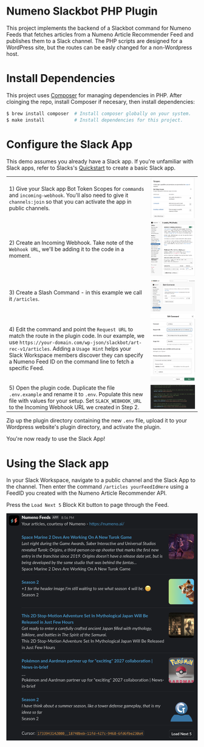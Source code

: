 # Numeno Slackbot PHP Plugin

This project implements the backend of a Slackbot command for Numeno Feeds that
fetches articles from a Numeno Article Recommender Feed and publishes them to a
Slack channel. The PHP scripts are designed for a WordPress site, but the
routes can be easly changed for a non-Wordpress host.

# Install Dependencies

This project uses [Composer](https://getcomposer.org/) for managing dependencies in PHP.  After cloinging the repo, install Composer if necesary, then install dependencies:

```sh
$ brew install composer  # Install composer globally on your system.
$ make install           # Install dependencies for this project.
```

# Configure the Slack App

This demo assumes you already have a Slack app. If you're unfamiliar with Slack apps, refer to Slacks's [Quickstart](https://api.slack.com/quickstart) to create a basic Slack app.

|  |  |
| ----------- | --------- |
|  1) Give your Slack app Bot Token Scopes for `commands` and `incoming-webhook`.  You'll also need to give it `channels:join` so that you can activate the app in public channels. | ![Image](./doc-images/Scopes.png) |
| 2) Create an Incoming Webhook.  Take note of the `Webhook URL`, we'll be adding it to the code in a moment. | ![Image](./doc-images/IncomingWebhook.png)  |
| 3) Create a Slash Command - in this example we call it `/articles`. | ![Image](./doc-images/SlashCommand.png) |
| 4) Edit the command and point the `Request URL` to match the route in the plugin code.  In our example, we use `https://your-domain.com/wp-json/slackbot/art-rec-v1/articles`.  Adding a `Usage Hint` helps your Slack Workspace members discover they can specify a Numeno Feed ID on the command line to fetch a specific Feed.| ![Image](./doc-images/EditCommand.png) |
| 5) Open the plugin code. Duplicate the file `.env.example` and rename it to `.env`. Populate this new file with values for your setup.  Set `SLACK_WEBHOOK_URL` to the Incoming Webhook URL we created in Step 2. | ![Image](./doc-images/Env.png) |

Zip up the plugin directory containing the new `.env` file, upload it to your Wordpress website's plugin directory, and activate the plugin.

You're now ready to use the Slack App!

# Using the Slack app

In your Slack Workspace, navigate to a public channel and the Slack App to the channel.  Then enter the command `/articles yourFeedIdHere` using a FeedID you created with the Numeno Article Recommender API.

Press the `Load Next 5` Block Kit button to page through the Feed.

![Image](./doc-images/Running.png)
